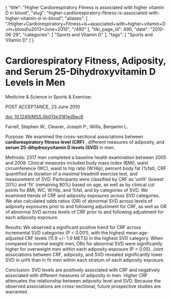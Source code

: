 {
    "title": "Higher Cardiorespiratory Fitness is associated with higher vitamin D in blood",
    "slug": "higher-cardiorespiratory-fitness-is-associated-with-higher-vitamin-d-in-blood",
    "aliases": [
        "/Higher+Cardiorespiratory+Fitness+is+associated+with+higher+vitamin+D+in+blood\u2013+June+2010",
        "/490"
    ],
    "tiki_page_id": 490,
    "date": "2010-06-29",
    "categories": [
        "Sports and Vitamin D"
    ],
    "tags": [
        "Sports and Vitamin D"
    ]
}


# Cardiorespiratory Fitness, Adiposity, and Serum 25-Dihydroxyvitamin D Levels in Men

Medicine & Science in Sports & Exercise:

POST ACCEPTANCE, 23 June 2010

[doi: 10.1249/MSS.0b013e3181ed5ec6](https://doi.org/10.1249/MSS.0b013e3181ed5ec6)

Farrell, Stephen W.; Cleaver, Joseph P.; Willis, Benjamin L.

Purpose: We examined the cross-sectional associations between  **cardiorespiratory fitness level (CRF)** , different measures of adiposity, and  **serum 25-dihydroxyvitamin D levels (SVD)**  in men.

Methods: 2317 men completed a baseline health examination between 2005 and 2009. Clinical measures included body mass index (BMI), waist circumference (WC), waist to hip ratio (W:Hip), percent body fat (%fat), CRF quantified as duration of a maximal treadmill exercise test, and measurement of SVD. Participants were classified by CRF as 'unfit' (lowest 20%) and 'fit' (remaining 80%) based on age, as well as by clinical cut points for BMI, WC, W:Hip, and %fat, and by categories of SVD. We examined trends of CRF and adiposity exposures across SVD categories. We also calculated odds ratios (OR) of abnormal SVD across levels of adiposity exposures prior to and following adjustment for CRF, as well as OR of abnormal SVD across levels of CRF prior to and following adjustment for each adiposity exposure.

Results: We observed a significant positive trend for CRF across incremental SVD categories (P < 0.001), with the highest mean age-adjusted CRF levels (11.9 +/- 1.9 METS) in the highest SVD category. When compared to normal weight men, ORs for abnormal SVD were significantly higher for overweight men within each adiposity exposure (P < 0.05). Joint associations between CRF, adiposity, and SVD revealed significantly lower SVD in unfit than in fit men within each stratum of each adiposity exposure.

Conclusion: SVD levels are positively associated with CRF and negatively associated with different measures of adiposity in men. Higher CRF attenuates the relationship between adiposity level and SVD. Because the observed associations are cross-sectional, future prospective studies are warranted.